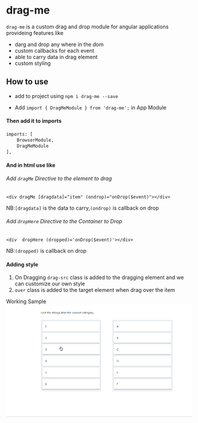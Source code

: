 # drag-me
 `drag-me` is a custom drag and drop module for angular applications provideing features like
 - darg and drop any where in the dom
 - custom callbacks for each event
 - able to carry data in drag element
 - custom styling

## How to use

- add to project using `npm i drag-me --save`

- Add `import { DragMeModule } from 'drag-me';` in App  Module

#### Then add it to imports
    imports: [
        BrowserModule,
        DragMeModule
    ],

#### And in html use like

###### Add `dragMe` Directive to the element to drag

    <div dragMe [dragdata]="item" (ondrop)="onDrop($event)"></div>

NB:`[dragdata]` is the data to carry,`(ondrop)` is callback on drop

###### Add `dropHere` Directive to the Container to Drop

    <div  dropHere (dropped)='onDrop($event)'></div>

NB:`(dropped)` is callback on drop
#### Adding style

1. On Dragging `drag-src` class is added to the dragging element and we can customize our own style
2. `over` class is added to the target element when drag over the item

Working Sample ![grab-landing-page](https://github.com/edisonaugusthy/ng7-DragAndDrop/blob/master/tes.gif)

